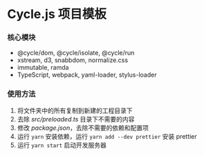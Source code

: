 # Cycle.js 项目模板

### 核心模块

* @cycle/dom, @cycle/isolate, @cycle/run
* xstream, d3, snabbdom, normalize.css
* immutable, ramda
* TypeScript, webpack, yaml-loader, stylus-loader

### 使用方法

1. 将文件夹中的所有复制到新建的工程目录下
2. 去除 *src/preloaded.ts* 目录下不需要的内容
3. 修改 *package.json*，去除不需要的依赖和配置项
4. 运行 `yarn` 安装依赖，运行 `yarn add --dev prettier` 安装 prettier
5. 运行 `yarn start` 启动开发服务器
